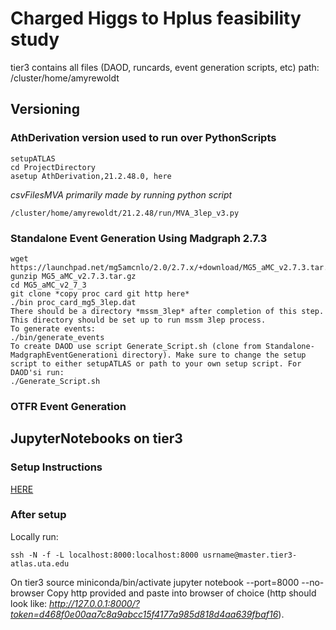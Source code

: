# Charged Higgs to Hplus feasibility study

tier3 contains all files (DAOD, runcards, event generation scripts, etc)
    path: /cluster/home/amyrewoldt

## Versioning
### AthDerivation version used to run over PythonScripts

    setupATLAS
    cd ProjectDirectory
    asetup AthDerivation,21.2.48.0, here

*csvFilesMVA primarily made by running python script*

    /cluster/home/amyrewoldt/21.2.48/run/MVA_3lep_v3.py


### Standalone Event Generation Using Madgraph 2.7.3

	wget https://launchpad.net/mg5amcnlo/2.0/2.7.x/+download/MG5_aMC_v2.7.3.tar.gz
	gunzip MG5_aMC_v2.7.3.tar.gz
	cd MG5_aMC_v2_7_3
	git clone *copy proc card git http here*
	./bin proc_card_mg5_3lep.dat
	There should be a directory *mssm_3lep* after completion of this step. This directory should be set up to run mssm 3lep process. 
	To generate events:
	./bin/generate_events
	To create DAOD use script Generate_Script.sh (clone from Standalone-MadgraphEventGenerationi directory). Make sure to change the setup script to either setupATLAS or path to your own setup script. For DAOD'si run:
	./Generate_Script.sh

### OTFR Event Generation

## JupyterNotebooks on tier3
### Setup Instructions
[HERE](https://gitlab.cern.ch/arewoldt/3lep-analysis/-/blob/master/JupyterNotebooks/Jupyter-notebook-tier3-setup.pdf)
### After setup
Locally run:

    ssh -N -f -L localhost:8000:localhost:8000 usrname@master.tier3-atlas.uta.edu
On tier3
    source miniconda/bin/activate
    jupyter notebook --port=8000 --no-browser
Copy http provided and paste into browser of choice (http should look like: *http://127.0.0.1:8000/?token=d468f0e00aa7c8a9abcc15f4177a985d818d4aa639fbaf16*).

